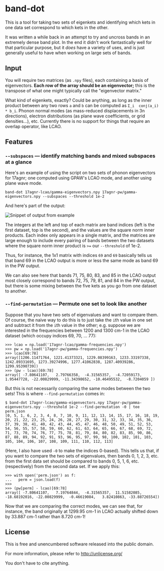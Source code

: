 # band-dot

This is a tool for taking two sets of eigenkets and identifying which kets in one data set correspond to which kets in the other.

It was written a while back in an attempt to try and uncross bands in an extremely dense band plot.  In the end it didn't work fantastically well for that particular purpose, but it *does* have a variety of uses, and is just generally useful to have when working on large sets of bands.

## Input

You will require two matrices (as `.npy` files), each containing a basis of eigenvectors.  **Each row of the array should be an eigenvector;** this is the transpose of what one might typically call the "eigenvector matrix."

What kind of eigenkets, exactly?  Could be anything, as long as the inner product between any two rows `a` and `b` can be computed as `Σ_i  conj(a_i) * b_i`.  Phonon normal modes (as mass-reduced displacements in 3n directions), electron distributions (as plane wave coefficients, or grid densities...), etc.  Currently there is no support for things that require an overlap operator, like LCAO.

## Features

### `--subspaces` &mdash; identify matching bands and mixed subspaces at a glance

Here's an example of using the script on two sets of phonon eigenvectors for 17agnr; one computed using GPAW's LCAO mode, and another using plane wave mode.

```
band-dot 17agnr-lcao/gamma-eigenvectors.npy 17agnr-pw/gamma-eigenvectors.npy --subspaces --threshold 1e-2
```

And here's part of the output:

![Snippet of output from example](./img/subspaces.png)

The integers at the left and top of each matrix are band indices (left is the first dataset, top is the second), and the values are the square norm inner products.  Each index only appears in a single matrix, and the matrices are large enough to include every pairing of bands between the two datasets where the square norm inner product is `>=` our `--threshold` of 1e-2.

Thus, for instance, the 1x1 matrix with indices `69` and `69` basically tells us that band 69 in the LCAO output is more or less the same mode as band 69 in the PW output.

We can also see here that bands 71, 75, 80, 83, and 85 in the LCAO output most closely correspond to bands 72, 75, 79, 81, and 84 in the PW output, but there is some mixing between the five kets as you go from one dataset to another.

### `--find-permutation` &mdash;  Permute one set to look like another

Suppose that you have two sets of eigenvalues and want to compare them.  Of course, the naive way to do this is to just take the `i`th value in one set and subtract it from the `i`th value in the other; e.g. suppose we are interested in the frequencies between 1200 and 1300 cm-1 in the LCAO dataset (which occupy indices 69, 70, ... 77):

```
>>> lcao = np.load('17agnr-lcao/gamma-frequencies.npy')
>>> pw = np.load('17agnr-pw/gamma-frequencies.npy')
>>> lcao[69:78]
array([1206.11471764, 1221.41373321, 1229.08399163, 1233.33197338, 1242.89331695, 1273.39274996, 1277.41062838, 1287.40939286, 1299.95390739])
>>> (pw - lcao)[69:78]
array([ -7.80641107,   2.79766358,  -4.31565357,  -4.72059173,   1.95447728, -22.00829999, -11.34398652, -10.46495532,  -8.7204059 ])
```

But this is not necessarily comparing the same modes between the two sets!  This is where `--find-permutation` comes in:

```
$ band-dot 17agnr-lcao/gamma-eigenvectors.npy 17agnr-pw/gamma-eigenvectors.npy --threshold 1e-2 --find-permutation -0 | tee perm.json
[0, 5, 1, 6, 2, 3, 4, 8, 7, 10, 9, 11, 12, 13, 14, 15, 17, 16, 18, 19, 20, 21, 22, 23, 25, 24, 26, 28, 27, 29, 30, 31, 32, 33, 34, 35, 36, 37, 39, 38, 41, 40, 42, 43, 44, 45, 47, 46, 48, 50, 49, 51, 52, 53, 54, 56, 55, 57, 58, 59, 60, 62, 61, 63, 64, 65, 66, 67, 68, 69, 72, 71, 73, 70, 74, 76, 77, 75, 78, 81, 79, 84, 80, 82, 83, 85, 90, 86, 87, 88, 89, 94, 92, 91, 93, 96, 95, 97, 99, 98, 100, 102, 101, 103, 105, 104, 106, 107, 108, 109, 111, 110, 112, 113]
```

(Here, I also have used `-0` to make the indices 0-based).  This tells us that, if you want to compare the two sets of eigenvalues, then bands 0, 1, 2, 3, etc. from the first data set should be compared to bands 0, 5, 1, 6, etc. (respectively) from the second data set.  If we apply this:

```
>>> with open('perm.json') as f:
...   perm = json.load(f)
>>>
>>> (pw[perm] - lcao)[69:78]
array([ -7.80641107,   7.19764844,  -4.31565357,  11.51582085, -18.68192016, -22.00829999,  -0.46619084,   3.82410863, -33.88726554])
```

Now that we are comparing the correct modes, we can see that, for instance, the band originally at 1299.95 cm-1 in LCAO actually shifted down by 33.887 cm-1 rather than 8.720 cm-1!

## License

This is free and unencumbered software released into the public domain.

For more information, please refer to <http://unlicense.org/>

You don't have to cite anything.
